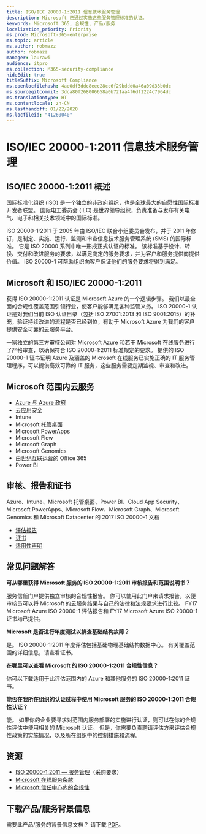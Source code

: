 ```yaml
---
title: ISO/IEC 20000-1:2011 信息技术服务管理
description: Microsoft 已通过实施这些服务管理标准的认证。
keywords: Microsoft 365, 合规性, 产品/服务
localization_priority: Priority
ms.prod: Microsoft-365-enterprise
ms.topic: article
ms.author: robmazz
author: robmazz
manager: laurawi
audience: itpro
ms.collection: M365-security-compliance
hideEdit: true
titleSuffix: Microsoft Compliance
ms.openlocfilehash: 4ae0df3ddc8eec28cc6f29bddd0a46a09d33b0dc
ms.sourcegitcommit: 3dca80f268006658a0b721aa4f6df1224c7964dc
ms.translationtype: HT
ms.contentlocale: zh-CN
ms.lasthandoff: 01/22/2020
ms.locfileid: "41260040"
---
```

# <a name="isoiec-20000-12011-information-technology-service-management"></a>ISO/IEC 20000-1:2011 信息技术服务管理

## <a name="isoiec-20000-12011-overview"></a>ISO/IEC 20000-1:2011 概述

国际标准化组织 (ISO) 是一个独立的非政府组织，也是全球最大的自愿性国际标准开发者联盟。 国际电工委员会 (IEC) 是世界领导组织，负责准备与发布有关电气、电子和相关技术领域中的国际标准。  
  
ISO 20000-1:2011 于 2005 年由 ISO/IEC 联合小组委员会发布，并于 2011 年修订，是制定、实施、运行、监测和审查信息技术服务管理系统 (SMS) 的国际标准。 它是 ISO 20000 系列中唯一形成正式认证的标准。 该标准基于设计、转换、交付和改进服务的要求，以满足商定的服务要求，并为客户和服务提供商提供价值。 ISO 20000-1 可帮助组织向客户保证他们的服务要求将得到满足。

## <a name="microsoft-and-isoiec-20000-12011"></a>Microsoft 和 ISO/IEC 20000-1:2011

获得 ISO 20000-1:2011 认证是 Microsoft Azure 的一个逻辑步骤。 我们以最全面的合规性覆盖范围引领行业，使客户能够满足各种监管义务。 ISO 20000-1 认证是对我们当前 ISO 认证目录（包括 ISO 27001:2013 和 ISO 9001:2015）的补充，验证持续改进的流程是否已经到位，有助于 Microsoft Azure 为我们的客户提供安全可靠的云服务平台。  
  
一家独立的第三方审核公司对 Microsoft Azure 和若干 Microsoft 在线服务进行了严格审查，以确保符合 ISO 20000-1:2011 标准规定的要求。 提供的 ISO 20000-1 证书证明 Azure 及涵盖的 Microsoft 在线服务已实施正确的 IT 服务管理程序，可以提供高效可靠的 IT 服务，这些服务需要定期监视、审查和改进。

## <a name="microsoft-in-scope-cloud-services"></a>Microsoft 范围内云服务

- [Azure 与 Azure 政府](https://aka.ms/AzureCompliance)
- 云应用安全
- Intune
- Microsoft 托管桌面
- Microsoft PowerApps
- Microsoft Flow
- Microsoft Graph
- Microsoft Genomics
- 由世纪互联运营的 Office 365
- Power BI

## <a name="audits-reports-and-certificates"></a>审核、报告和证书

Azure、Intune、Microsoft 托管桌面、Power BI、Cloud App Security、Microsoft PowerApps、Microsoft Flow、Microsoft Graph、Microsoft Genomics 和 Microsoft Datacenter 的 2017 ISO 20000-1 文档

- [评估报告](https://go.microsoft.com/fwlink/p/?linkid=2077810)
- [证书](https://go.microsoft.com/fwlink/p/?linkid=2077815)
- [适用性声明](https://aka.ms/AzureISO20000StatementofApplicability)

## <a name="frequently-asked-questions"></a>常见问题解答

**可从哪里获得 Microsoft 服务的 ISO 20000-1:2011 审核报告和范围说明书？**

服务信任门户提供独立审核的合规性报告。 你可以使用此门户来请求报告，以便审核员可以将 Microsoft 的云服务结果与自己的法律和法规要求进行比较。 FY17 Microsoft Azure ISO 20000-1 评估报告和 FY17 Microsoft Azure ISO 20000-1 证书均已提供。

**Microsoft 是否进行年度测试以排查基础结构故障？**

是。 ISO 20000-1:2011 年度评估包括基础物理基础结构数据中心。 有关覆盖范围的详细信息，请查看证书。

**在哪里可以查看 Microsoft 的 ISO 20000-1:2011 合规性信息？**

你可以下载适用于此评估范围内的 Azure 和其他服务的 ISO 20000-1:2011 证书。

**能否在我所在组织的认证过程中使用 Microsoft 服务的 ISO 20000-1:2011 合规性认证？**

能。 如果你的企业要寻求对范围内服务部署的实施进行认证，则可以在你的合规性评估中使用相关的 Microsoft 认证。 但是，你需要负责聘请评估方来评估合规性政策的实施情况，以及所在组织中的控制措施和流程。

## <a name="resources"></a>资源

- [ISO 20000-1:2011 — 服务管理](https://www.iso.org/standard/51986.html)（采购要求）
- [Microsoft 在线服务条款](https://aka.ms/Online-Services-Terms)
- [Microsoft 信任中心内的合规性](https://www.microsoft.com/trust-center/compliance/compliance-overview)

## <a name="download-the-offering-backgrounder"></a>下载产品/服务背景信息

需要此产品/服务的背景信息文档？ 请下载 [PDF](https://download.microsoft.com/download/4/E/5/4E58193E-F4D8-4A98-A39E-27F604BD8292/ISO-IEC-20000-Compliance.pdf)。

